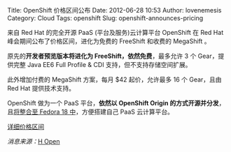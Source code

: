 Title: OpenShift 价格区间公布
Date: 2012-06-28 10:53
Author: lovenemesis
Category: Cloud
Tags: openshift
Slug: openshift-announces-pricing

来自 Red Hat 的完全开源 PaaS (平台及服务)云计算平台 OpenShift 在 Red Hat
峰会期间公布了价格区间，进化为免费的 FreeShift 和收费的 MegaShift 。

原先的**开发者预览版本将进化为 FreeShift，依然免费**，最多允许 3 个
Gear，提供完整 Java EE6 Full Profile & CDI 支持，但不支持存储空间扩展。

此外增加付费的 MegaShift 方案，每月 $42 起价，允许最多 16 个 Gear，且由
Red Hat 提供技术支持。

OpenShift 做为一个 PaaS 平台，**依然以 OpenShift Origin
的方式开源并分发**，且[将整合至 Fedora 18
中](http://fedoraproject.org/wiki/Features/OpenShift_Origin)，方便搭建自己
PaaS 云计算平台。

[详细价格区间](https://openshift.redhat.com/community/developers/pricing)

*消息来源：*[H
Open](http://www.h-online.com/open/news/item/Red-Hat-details-OpenShift-pricing-1626850.html)

